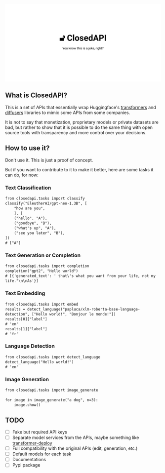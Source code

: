 <center>
<img src="./banner.svg"/>
</center>

## What is ClosedAPI?

This is a set of APIs that essentially wrap Huggingface's [transformers](https://github.com/huggingface/transformers) and [diffusers](https://github.com/huggingface/diffusers) libraries to mimic some APIs from some companies.

It is not to say that monetization, proprietary models or private datasets are bad, but rather to show that it is possible to do the same thing with open source tools with transparency and more control over your decisions.

## How to use it?

Don't use it. This is just a proof of concept.

But if you want to contribute to it to make it better, here are some tasks it can do, for now:

### Text Classification

```
from closedapi.tasks import classify
classify("EleutherAI/gpt-neo-1.3B", [
    "how are you",
    ], [
    ("hello", "A"),
    ("goodbye", "B"),
    ("what's up", "A"),
    ("see you later", "B"),
])
# ["A"]
```

### Text Generation or Completion

```
from closedapi.tasks import completion
completion("gpt2", "Hello world")
# [{'generated_text': ' that\'s what you want from your life, not my life."\n\nAs'}]
```

### Text Embedding

```
from closedapi.tasks import embed
results = detect_language("papluca/xlm-roberta-base-language-detection", ["Hello world!", "Bonjour le monde!"])
results[0]["label"]
# 'en'
results[1]["label"]
# 'fr'
```

### Language Detection

```
from closedapi.tasks import detect_language
detect_language("Hello world!")
# 'en'
```

### Image Generation
```
from closedapi.tasks import image_generate

for image in image_generate("a dog", n=3):
    image.show()
```

## TODO

- [ ] Fake but required API keys
- [ ] Separate model services from the APIs, maybe something like [transformer-deploy](https://github.com/ELS-RD/transformer-deploy)
- [ ] Full compatibility with the original APIs (edit, generation, etc.)
- [ ] Default models for each task
- [ ] Documentations
- [ ] Pypi package